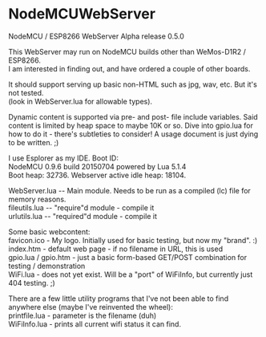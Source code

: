 # NodeMCUWebServer
NodeMCU / ESP8266 WebServer
Alpha release 0.5.0

This WebServer may run on NodeMCU builds other than WeMos-D1R2 / ESP8266.  
I am interested in finding out, and have ordered a couple of other boards.

It should support serving up basic non-HTML such as jpg, wav, etc. But it's not tested.  
(look in WebServer.lua for allowable types).

Dynamic content is supported via pre- and post- file include variables.
Said content is limited by heap space to maybe 10K or so.
Dive into gpio.lua for how to do it - there's subtleties to consider!
A usage document is just dying to be written. ;) 

I use Esplorer as my IDE. Boot ID:  
	NodeMCU 0.9.6 build 20150704  powered by Lua 5.1.4  
	Boot heap: 32736. Webserver active idle heap: 18104.

WebServer.lua -- Main module. Needs to be run as a compiled (lc) file for memory reasons.  
	fileutils.lua -- "require"d module - compile it  
	urlutils.lua -- "required"d module - compile it

Some basic webcontent:  
	favicon.ico - My logo. Initially used for basic testing, but now my "brand". :)  
	index.htm - default web page - if no filename in URL, this is used  
	gpio.lua / gpio.htm - just a basic form-based GET/POST combination for testing / demonstration  
	WiFi.lua - does not yet exist. Will be a "port" of WiFiInfo, but currently just 404 testing. ;)

There are a few little utility programs that I've not been
able to find anywhere else (maybe I've reinvented the wheel):  
	printfile.lua - parameter is the filename (duh)  
	WiFiInfo.lua - prints all current wifi status it can find.
